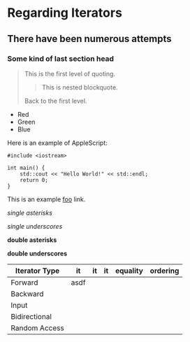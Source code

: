 # Regarding Iterators

## There have been numerous attempts

### Some kind of last section head

> This is the first level of quoting.
>
> > This is nested blockquote.
>
> Back to the first level.

*   Red
*   Green
*   Blue

Here is an example of AppleScript:

	#include <iostream>

	int main() {
		std::cout << "Hello World!" << std::endl;
		return 0;
	}

This is an example [foo] link.

[foo]: http://example.com/  "Optional Title Here"

*single asterisks*

_single underscores_

**double asterisks**

__double underscores__


| Iterator Type | it | it | it | equality | ordering |
|---------------|------|------|-----|----------|----------|
| Forward       | asdf |      |     |          |          |
| Backward      |      |      |     |          |          |
| Input         |      |      |     |          |          |
| Bidirectional |      |      |     |          |          |
| Random Access |      |      |     |          |          |
